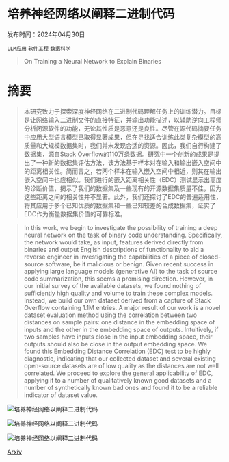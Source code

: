 # 培养神经网络以阐释二进制代码

发布时间：2024年04月30日

`LLM应用` `软件工程` `数据科学`

> On Training a Neural Network to Explain Binaries

# 摘要

> 本研究致力于探索深度神经网络在二进制代码理解任务上的训练潜力。目标是让网络输入二进制文件的直接特征，并输出功能描述，以辅助逆向工程师分析闭源软件的功能，无论其性质是恶意还是良性。尽管在源代码摘要任务中应用大型语言模型已取得显著成果，但在寻找适合训练此类复杂模型的高质量和大规模数据集时，我们并未发现合适的资源。因此，我们自行构建了数据集，源自Stack Overflow的110万条数据。研究中一个创新的成果是提出了一种新的数据集评估方法，该方法基于样本对在输入和输出嵌入空间中的距离相关性。简而言之，若两个样本在输入嵌入空间中相近，则其在输出嵌入空间中也应相似。我们进行的嵌入距离相关性（EDC）测试显示出高度的诊断价值，揭示了我们的数据集及一些现有的开源数据集质量不佳，因为这些距离之间的相关性并不显著。此外，我们还探讨了EDC的普遍适用性，将其应用于多个已知优质的数据集和一些已知较差的合成数据集，证实了EDC作为衡量数据集价值的可靠标准。

> In this work, we begin to investigate the possibility of training a deep neural network on the task of binary code understanding. Specifically, the network would take, as input, features derived directly from binaries and output English descriptions of functionality to aid a reverse engineer in investigating the capabilities of a piece of closed-source software, be it malicious or benign. Given recent success in applying large language models (generative AI) to the task of source code summarization, this seems a promising direction. However, in our initial survey of the available datasets, we found nothing of sufficiently high quality and volume to train these complex models. Instead, we build our own dataset derived from a capture of Stack Overflow containing 1.1M entries. A major result of our work is a novel dataset evaluation method using the correlation between two distances on sample pairs: one distance in the embedding space of inputs and the other in the embedding space of outputs. Intuitively, if two samples have inputs close in the input embedding space, their outputs should also be close in the output embedding space. We found this Embedding Distance Correlation (EDC) test to be highly diagnostic, indicating that our collected dataset and several existing open-source datasets are of low quality as the distances are not well correlated. We proceed to explore the general applicability of EDC, applying it to a number of qualitatively known good datasets and a number of synthetically known bad ones and found it to be a reliable indicator of dataset value.

![培养神经网络以阐释二进制代码](../../..//opt/data/Projects/HuggingArxiv/paper_images/2404.19631/binary-prose-dist-correl.png)

![培养神经网络以阐释二进制代码](../../..//opt/data/Projects/HuggingArxiv/paper_images/2404.19631/billsum-results.png)

![培养神经网络以阐释二进制代码](../../..//opt/data/Projects/HuggingArxiv/paper_images/2404.19631/stackoverflow-results.png)

[Arxiv](https://arxiv.org/abs/2404.19631)